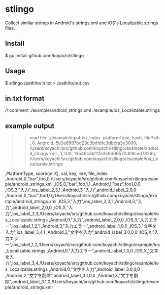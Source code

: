 # stlingo

Collect similar strings in Android's strings.xml and iOS's Localizable.strings files.

## Install

 $ go install github.com/koyachi/stlingo

## Usage

  $ stlingo /path/to/in.txt > /path/to/out.csv

## in.txt format

  // comment
  ./example/android_strings.xml
  ./example/ios_Localizable.strings

## example output

  >> read file: ./example/input.txt
  ,index, platformType, hash, filePath
  , 0, Android, 5b3e6697bd23c3bdfd1c3dbcfa3e3000, /Users/koyachi/src/github.com/koyachi/stlingo/example/android_strings.xml
  , 1, IOS, 13546c3bf12e359d66570d09ced7826b, /Users/koyachi/src/github.com/koyachi/stlingo/example/ios_Localizable.strings
  
  
  ,PlatformType, score(or X), val, key, line, file_index
  ,Android,X,"bar",foo,0,/Users/koyachi/src/github.com/koyachi/stlingo/example/android_strings.xml
  ,IOS,0,"bar",foo,1,1
  ,Android,1,"baz",foo1,0,0
  ,IOS,3,"入力",ios_label_2,3,1
  ,Android,3,"入力",android_label_2,0,0
  ,Android,X,"baz",foo1,0,/Users/koyachi/src/github.com/koyachi/stlingo/example/android_strings.xml
  ,IOS,3,"入力",ios_label_2,3,1
  ,Android,3,"入力",android_label_2,0,0
  ,IOS,X,"入力",ios_label_2,3,/Users/koyachi/src/github.com/koyachi/stlingo/example/ios_Localizable.strings
  ,Android,0,"入力",android_label_2,0,0
  ,IOS,3,"入力エラー",ios_label_1,2,1
  ,Android,3,"入力エラー",android_label_1,0,0
  ,IOS,3,"文字を入力",ios_label_3,4,1
  ,Android,3,"文字を入力",android_label_3.0,0,0
  ,IOS,X,"入力エラー",ios_label_1,2,/Users/koyachi/src/github.com/koyachi/stlingo/example/ios_Localizable.strings
  ,Android,0,"入力エラー",android_label_1,0,0
  ,IOS,X,"文字を入力",ios_label_3,4,/Users/koyachi/src/github.com/koyachi/stlingo/example/ios_Localizable.strings
  ,Android,0,"文字を入力",android_label_3.0,0,0
  ,Android,2,"文字を削除",android_label_3.1,0,0
  ,Android,X,"文字を削除",android_label_3.1,0,/Users/koyachi/src/github.com/koyachi/stlingo/example/android_strings.xml

